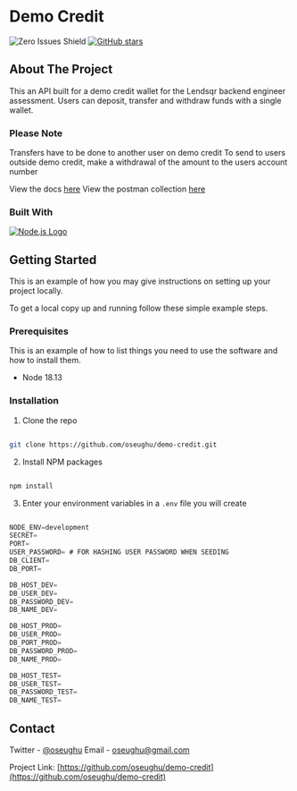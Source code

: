 # Demo Credit

![Zero Issues Shield](https://img.shields.io/badge/issues-0-brightgreen)
[![GitHub stars](https://img.shields.io/github/stars/oseughu/demo-credit.svg)](https://github.com/oseughu/demo-credit)

## About The Project

This an API built for a demo credit wallet for the Lendsqr backend engineer assessment.
Users can deposit, transfer and withdraw funds with a single wallet.

### Please Note

Transfers have to be done to another user on demo credit
To send to users outside demo credit, make a withdrawal of the amount to the users account number

View the docs [here](https://ose-ughu-lendsqr-be-test.fly.dev/api/v1/docs)
View the postman collection [here]()

### Built With

[![Node.js Logo](https://nodejs.org/static/images/logo-light.svg)](https://nodejs.org)

## Getting Started

This is an example of how you may give instructions on setting up your project locally.

To get a local copy up and running follow these simple example steps.

### Prerequisites

This is an example of how to list things you need to use the software and how to install them.

- Node 18.13

### Installation

1. Clone the repo

```sh

git clone https://github.com/oseughu/demo-credit.git

```

2. Install NPM packages

```sh

npm install

```

3. Enter your environment variables in a `.env` file you will create

```js

NODE_ENV=development
SECRET=
PORT=
USER_PASSWORD= # FOR HASHING USER PASSWORD WHEN SEEDING
DB_CLIENT=
DB_PORT=

DB_HOST_DEV=
DB_USER_DEV=
DB_PASSWORD_DEV=
DB_NAME_DEV=

DB_HOST_PROD=
DB_USER_PROD=
DB_PORT_PROD=
DB_PASSWORD_PROD=
DB_NAME_PROD=

DB_HOST_TEST=
DB_USER_TEST=
DB_PASSWORD_TEST=
DB_NAME_TEST=

```

## Contact

Twitter - [@oseughu](https://twitter.com/oseughu)
Email - oseughu@gmail.com

Project Link: [https://github.com/oseughu/demo-credit](https://github.com/oseughu/demo-credit)
